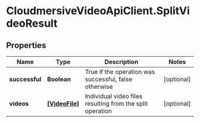 # CloudmersiveVideoApiClient.SplitVideoResult

## Properties
Name | Type | Description | Notes
------------ | ------------- | ------------- | -------------
**successful** | **Boolean** | True if the operation was successful, false otherwise | [optional] 
**videos** | [**[VideoFile]**](VideoFile.md) | Individual video files resulting from the split operation | [optional] 


